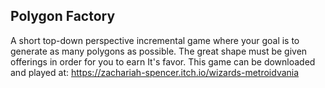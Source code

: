 ## Polygon Factory

A short top-down perspective incremental game where your goal is to generate as many polygons as possible. The great shape must be given offerings in order for you to earn It's favor.
This game can be downloaded and played at:
https://zachariah-spencer.itch.io/wizards-metroidvania
